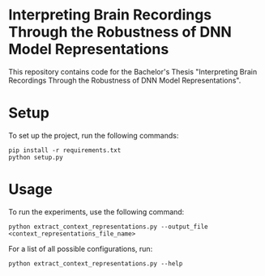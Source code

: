 # Interpreting Brain Recordings Through the Robustness of DNN Model Representations

This repository contains code for the Bachelor's Thesis "Interpreting Brain Recordings Through the Robustness of DNN Model Representations".

# Setup 

To set up the project, run the following commands:

```shell
pip install -r requirements.txt
python setup.py
```

# Usage

To run the experiments, use the following command:

```shell
python extract_context_representations.py --output_file <context_representations_file_name>
```

For a list of all possible configurations, run:

```shell
python extract_context_representations.py --help
```